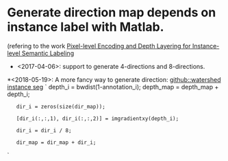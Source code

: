 # Generate direction map depends on instance label with Matlab.
(refering to the work [Pixel-level Encoding and Depth Layering for Instance-level Semantic Labeling](https://arxiv.org/abs/1604.05096)

* <2017-04-06>: support to generate 4-directions and 8-directions.


*<2018-05-19>: A more fancy way to generate direction: [github::watershed instance seg](https://github.com/min2209/dwt/blob/master/matlab/generate_GT_cityscapes_unified.m)
`
       depth_i = bwdist(1-annotation_i);
       depth_map = depth_map + depth_i;
       
       dir_i = zeros(size(dir_map));
       
       [dir_i(:,:,1), dir_i(:,:,2)] = imgradientxy(depth_i);
       
       dir_i = dir_i / 8;
       
       dir_map = dir_map + dir_i;
`
